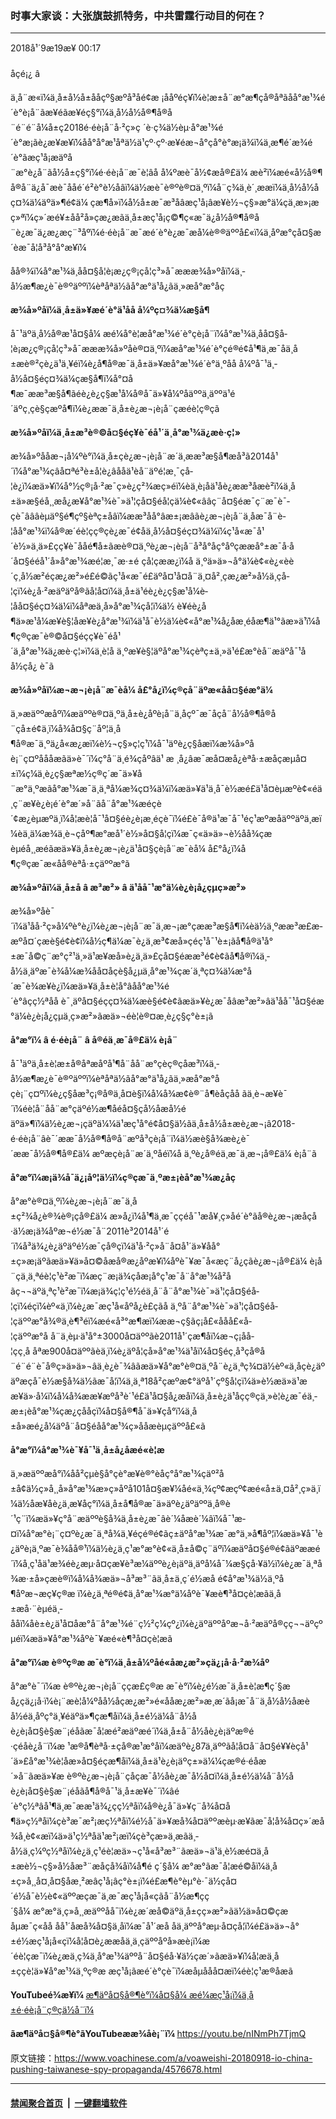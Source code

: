 ### 时事大家谈：大张旗鼓抓特务，中共雷霆行动目的何在？
------------------------

<div class="published">
 <span class="date" title="ä¸­å½æ¶é´">
  <time datetime="2018-09-19T00:17:02+08:00">
   2018å¹´9æ19æ¥ 00:17
  </time>
 </span>
</div>
<br/>
<div class="wsw">
 <span class="dateline">
  åçé¡¿ â
 </span>
 <p>
  ä¸å¨æ«ï¼ä¸­å±å½å±ååçº§æºå³åé¢æ ¡ååºéç¥ï¼è¦æ±å¨æ°æ¶çå®åªãåå°æ¹¾é´è°è¡å¨ãæ¥éãæ¥éç§°ï¼ä¸­å½å½å®¶å®å¨é¨é¨å¼å±ç2018é·éè¡å¨å·²ç»ç ´è·ç¾ä½èµ·å°æ¹¾é´è°æ¡ãè¿æ¥æ¥ï¼åå°å°æ¹åªä½ä¹çº·çº·æ¥éæ¬å°çå°è°æ¡ä¾ï¼ä¸æ¶é´æ¾é´è°ãæç¹å¡æäºå¨æ°è¿å¨ãå½å±ç§°ï¼é·éè¡å¨æ¯è¦âå å¼ºæè¯å½¢æå®£ä¼ æè²ï¼æé«å½å®¶å®å¨ä¿å¯æè¯ååé´é²è°è½åâï¼ä½æè¯è®ºè®¤ä¸ºï¼å¨ç¾ä¸­è´¸ææï¼ä¸­å½å½åç¤¾ä¼äºä»¶é¢ä¼ çæ¶å»ï¼å½å±æ¯æ³åâæç¹å¡âæ¥è½¬ç§»æ°ä¼çä¸æ»¡æç»ªï¼ç»´æé¥±åå²å»çæ¿æãä¸­å±æç¹å¡ç©¶ç«æ¯ä¿å½å®¶å®å¨è¿æ¯ä¿æ¿æç¨³åºï¼é·éè¡å¨æ¯æé´è°è¿æ¯æå¼è®®äººå£«ï¼ä¸åºæ°çå¤§æ´èæ¯å¦å³å°å°æ¥ï¼
 </p>
 <p>
  åå®¾ï¼å°æ¹¾ä¸­åå¤§å­¦è¡æ¿ç®¡çå­¦ç³»å¯æææ¾å»ºåï¼ä¸­å½æ¶æ¿è¯è®ºäººï¼èªåªä½ãå°æ°ä¹å¿ãä¸»æå°æ°åç
 </p>
 <div class="wsw__embed">
 </div>
 <p>
  <strong>
   æ¾å»ºåï¼ä¸­å±ä»¥æé´è°ä¹åå å¼ºç¤¾ä¼æ§å¶
  </strong>
 </p>
 <p>
  å¯¹äºä¸­å½å®æ¹å¤§å¼ æé¼å°è¦æå°æ¹¾é´è°çè¡å¨ï¼å°æ¹¾ä¸­åå¤§å­¦è¡æ¿ç®¡çå­¦ç³»å¯æææ¾å»ºåè®¤ä¸ºï¼æå°æ¹¾é´è°çé®é¢å¹¶ä¸æ¯åä¸­å±æè®²çè¿ä¹ä¸¥éï¼è¿å¶å®æ¯ä¸­å±ä»¥æå°æ¹¾é´è°ä¸ºåå å¼ºå¯¹ä¸­å½å¤§éç¤¾ä¼çæ§å¶ï¼å°¤å¶æ¯ææ³æ§å¶ãéè¿è¿ç§æ¹å¼å®å¯ä»¥å¼ºåäººä¸äººä¹é´äºç¸çè§çæºå¶ï¼è¿ææ¯ä¸­å±è¿æ¬¡è¡å¨çæéè¦ç®çã
 </p>
 <p>
  <strong>
   æ¾å»ºåï¼ä¸­å±æ³è®©å¤§éç¥è¯éå¹´ä¸å°æ¹¾ä¿æè·ç¦»
  </strong>
 </p>
 <p>
  æ¾å»ºååæ¬¡å¼ºè°ï¼ä¸­å±çè¿æ¬¡è¡å¨æ´ä¸ææ³æ§å¶æå³ã2014å¹´ï¼å°æ¹¾çâå¤ªé³è±å­¦è¿âååä¹èå¨äºé¦æ¸¯çå­¦è¿ï¼æä»¥ï¼å°½ç®¡å·²æ¯ç»è¿ç²¾æç»éï¼èä¸è¡åä¹åè¿ææ³åæè²ï¼ä¸­å±ä»æ§éå¸¸æå¿æ¥å°æ¹¾è¯»ä¹¦çå¤§éå­¦çä¼è¢«ââç¨å¤§éæ¯ç¨æ¯è¯­çè¯âââèµäº§é¶çº§èªç±åâï¼ææ³åå°âæ±¡æâãè¿æ¬¡è¡å¨ä¸åæ¯å¨è­¦åå°æ¹¾ï¼å®æ´éè¦çç®çè¿æ¯é¢åä¸­å½å¤§éç¤¾ä¼ï¼ç¹å«æ¯å¹´è½»ä¸ä»£çç¥è¯åå­é¶å±ãæè®¤ä¸ºè¿æ¬¡è¡å¨å³å°åç°åºçææå°±æ¯å·å´å¤§ééå¹´å»å°æ¹¾æé¦æ¸¯æ·±é çå­¦çææ¿ï¼å ä¸ºä»ä»¬å°ä¼è¢«è¿«èè´ç¸å½æ²éçæ¿æ²»é£é©ãç¹å«æ¯é£äºå¤¹å¤å¨ä¸¤å²¸çæ¿æ²»å½ä¸­çå­¦çï¼è¿å·²æäºäºå®ãå¦å¤ï¼ä¸­å±ä¹éè¿è¿ç§æ¹å¼è­¦åå¤§éç¤¾ä¼ï¼åªæä¸å»å°æ¹¾çå­¦ï¼ä½ è¥éè¿å¶ä»æ¹å¼æ¥è§¦åæ¥è¿å°æ¹¾ï¼ä¹å¯è½ä¼è¢«å°æ¹¾å¿åæ¸éåæ¶ä¹°ãæ»ä¹ï¼å¶ç®çæ¯è®©å¤§éçç¥è¯éå¹´ä¸å°æ¹¾ä¿æè·ç¦»ï¼ä¸è¦å ä¸ºæ¥è§¦äºå°æ¹¾çèªç±ä¸»ä¹é£æ°èå¨æäºå¯¹åå½çå¿ è¯ã
 </p>
 <p>
  <strong>
   æ¾å»ºåï¼æ¬æ¬¡è¡å¨æ¯èå¼ å£°å¿ï¼ç®çå¨äºæ«åå¤§éæ°ä¼
  </strong>
 </p>
 <p>
  ä¸»æäººæåºï¼æäººè®¤ä¸ºä¸­å±è¿åºè¡å¨ä¸åçº¯æ¯åçå¨å½å®¶å®å¨çå±é¢ä¸ï¼å¾å¤§ç¨åº¦ä¸å¶å®æ¯ä¸ºä¿å«æ¿æï¼è½¬ç§»ç¦ç¹ï¼å¯¹äºè¿ç§åæï¼æ¾å»ºåè¡¨ç¤ºåååæãä»è¯´ï¼ç°å¨ä¸é¾çåºâä¹ æ ¸å¿âæ¯æå¤æå¿èªå·±æåçæµå¤±ï¼ç¼ä¸è¿ç§æªæ½ç®ç´æ¯ä»¥å¨æ°ä¸ºæãå°æ¹¾æ¯ä¸ä¸ªå¼æ¾ç¤¾ä¼ï¼æä»¥ä¹ä¸å¯è½æé£ä¹å¤èµæºè¢«éä¸­ç¨æ¥è¿è¡é´è°æ´»å¨ãå¨å°æ¹¾æéçè´¢æ¿èµæºä¸ï¼å¦æè¦å¯¹å¤§éè¿è¡æ¸éçè¯ï¼é£è¯å®ä¹æ¯å¯¹éç¹æºæåäººäºä¸æï¼èä¸ä¼æ¾ä¸è¬çåº¶æ°æå¹´è½»å¤§å­¦çï¼æ¯ç«ä»ä»¬è½åå¾çæèµéå¸¸æéãæä»¥ä¸­å±è¿æ¬¡è¿ä¹å¤§çè¡å¨æ¯èå¼ å£°å¿ï¼å¶ç®çæ¯æ«åå®èªå·±çäººæ°ã
 </p>
 <p>
  <strong>
   æ¾å»ºåï¼ä¸­å±å
  </strong>
  <strong>
   â
  </strong>
  <strong>
   æ³æ²»
  </strong>
  <strong>
   â
  </strong>
  <strong>
   ä¹åå¯¹æ°ä¼è¿è¡å¿çµç»æ²»
  </strong>
 </p>
 <p>
  æ¾å»ºåè¯´ï¼ä¹åå·²ç»å¼ºè°è¿ï¼è¿æ¬¡è¡å¨æ¯ä¸æ¬¡æ°çææ³æ§å¶ï¼èä½ä¸ºææ³æ£æ­æºå¤´çæè§é¢è¢ï¼å½ç¶ä¼æ¯è¿ä¸æ³¢æå»çéç¹å¯¹è±¡ãå¶å®ä¹å°±æ¯å©ç¨æ°ç²¹ä¸»ä¹æ¥æå»è¿ä¸ä»£çå¤§éææ³é¢è¢ãå¶å®ï¼ä¸­å½ä¸äºæ¯è¾å¼æ¾åå¤åçè§å¿µä¸å°æ¹¾çæ´ä¸ªç¤¾ä¼æ°å´æ¯è¾æ¥è¿ï¼æä»¥ä¸­å±è¦å°âåå°æ¹¾é´è°âçç½ªåå è¯¸äºå¤§éçç¤¾ä¼æè§é¢è¢ãæä»¥è¿æ¯åâæ³æ²»âä¹åå¯¹å¤§éæ°ä¼è¿è¡å¿çµä¸ç»æ²»ãæä»¬éè¦è®¤æ¸è¿ç§ç°è±¡ã
 </p>
 <p>
  <strong>
   å°æ°ï¼
  </strong>
  <strong>
   â
  </strong>
  <strong>
   é·éè¡å¨
  </strong>
  <strong>
   â
  </strong>
  <strong>
   å®éä¸æ¯å®£ä¼ è¡å¨
  </strong>
 </p>
 <p>
  å¯¹äºä¸­å±è¦æ±å®åªæ­åºå¹¶å¨åå¨æ°çèç®çåæ³ï¼ä¸­å½æ¶æ¿è¯è®ºäººï¼èªåªä½ãå°æ°ä¹å¿ãä¸»æå°æ°åçè¡¨ç¤ºï¼è¿ç§åæ³ç¡®å®ä¸å¤è§ï¼å¼å¾æ¢è®¨å¶èåçåå ãä¸è¬æ¥è¯´ï¼éè¦å¨åå¨æ°çäºé½æ¶åéå¤§çå½åæå½éäºä»¶ï¼ä½è¿æ¬¡çäºä¼¼ä¹æç¹å°é¢å¤§ä½ãä¸­å±å½å±æè¿æ¬¡â2018-é·éè¡å¨âè¯´ææ¯å½å®¶å®å¨æºå³çè¡å¨ï¼ä½æè§å¾æè¿è¯´ææ¯å½å®¶å®£ä¼ æºæçè¡å¨æ´ä¸ºåéï¼å ä¸ºè¿å®éä¸æ¯ä¸æ¬¡å®£ä¼ è¡å¨ã
 </p>
 <p>
  <strong>
   å°æ°ï¼æ¡ä¾å¯ä¿¡åº¦ä½ï¼ç®çæ¯ä¸ºæ±¡èå°æ¹¾æ¿åç
  </strong>
 </p>
 <p>
  å°æ°è®¤ä¸ºï¼è¿æ¬¡è¡å¨æ¯ä¸­å±ç²¾å¿è®¾è®¡çå®£ä¼ æ»å¿ï¼å¹¶ä¸æ¯ççéå¯¹æå¥¸ç»åé´è°ãå®è¿æ¬¡æåçå·ä½æ¡ä¾åºæ¬é½æ¯å¨2011è³2014å¹´é´ï¼å³ä¾¿è¿äºäºé½æ¯çå®çï¼ä¹å·²ç»å¨å¤å¹´ä»¥åå°±ç»æ¡äºãæä»¥ä»å¤©åæå®æ¿åºæ¥ï¼åºè¯¥æ¯å«æç¨å¿çãè¿æ¬¡å®£ä¼ è¡å¨çä¸ä¸ªéè¦ç¹è²æ¯ï¼æç¨æ¡ä¾çåæ¡å°ç¹æ¯å¨å°æ¹¾å²åãç¬¬äºä¸ªç¹è²æ¯ï¼æ¡ä¾ç¦ç¹é½éä¸­å¨å¨å°æ¹¾è¯»ä¹¦çå¤§éå­¦çï¼éçï¼èº«ä¸ï¼è¿æ¯æç¹å«åºå¿è£çãå ä¸ºå¨å°æ¹¾è¯»ä¹¦çå¤§éå­¦çäººæ°å¾®ä¸è¶³éï¼æé«å³°æ¶æï¼ææ¬ç§ãç¡å£«ååå£«å­¦çäººæ°å å¨ä¸èµ·ä¹å°±3000å¤äººãè2011å¹´çæ¶åï¼æ¬ç¡åå­¦çç¸å åªæ900å¤äººãèä¸ï¼è¿äºå­¦çå»å°æ¹¾ä¹åï¼å¤§éç¸å³çå®å¨é¨é¨è¯å®ç»ä»ä»¬âä¸è¿è¯¾âãæä»¥å°æ°è®¤ä¸ºå¨è¿ä¸ªç¾¤ä½èº«ä¸åçè¿äºäºæçå¯è½æ§å¾ä½ãæ¯å¦ï¼ä¸ä¸ª18å²çæºæ¢°äºå¹´çº§å­¦çï¼ä»è½æä»ä¹ææ¥ä»·å¼ï¼å¼å¾ææ¥æºå³è´¹é£ä¹å¤§å¿æåï¼ä¸­å±è¿ä¹åçç®çä¸»è¦è¿æ¯éä¸­æ±¡èå°æ¹¾çæ¿çååçï¼å¤§å®¶å¯ä»¥çå°ï¼ä¸­å±å»æé¿å¼äºå¨å¤§éåå°æ¹¾ç»ååæèµçäººå£«ã
 </p>
 <p>
  <strong>
   å°æ°ï¼å°æ¹¾è¯¥å¯¹ä¸­å±å¿åæé«è­¦æ
  </strong>
 </p>
 <p>
  ä¸»æäººæå°ï¼åå²çµè§å°çè°æ¥è®°èåç°å°æ¹¾çäº²å±å¢ä½ç»å¸¸å»å°æ¹¾æ»ç»åºå101å¤§æ¥¼åé«ä¸¾çº¢æçº¢æé«å±ä¸¤å²¸ç»ä¸ï¼ä½åæ¥åè¿ä¸æ­¥åç°ï¼ä¸­å±å¶å®æ¯ä»äºè¿äºäººä¸å®è´¹ç¨ï¼æä»¥ç°å¨æäººè§å¾ä¸­å±è¿æ¯âè´¼åæè´¼âï¼å¯¹æ­¤ï¼å°æ°è¡¨ç¤ºè¿æ¯ä¸ªå¾ä¸¥éçé®é¢ãç±äºå°æ¹¾æ¯æ°ä¸»å¶åº¦ï¼æä»¥å¯¹è¿äºè¡ä¸ºæ¯è¾åå®¹ï¼ä½è¿ä¸ç¹æ°æ°è¢«ä¸­å±å©ç¨äºï¼æäºå¤§é®é¢ãäºææé´ï¼å¸ç¹åä¹æ¾éè¿æµ·å¤çæ¥è³æ¼äººè¿è¡äºä¸äºå¼å¯¼æ§çå·¥ä½ï¼è¿æ¯ä¸ªå¾æ·±å»çæè®­ï¼å¼å¾æä»¬å³æ³¨ãä¸­å±ä¸ç´é½æå é¢å°æ¹¾ä½ä¸ºå¶åºæ¬æç¥ç®æ ï¼è¿ä¸ªé®é¢ä¸å°æ¹¾æ°ä¼åºè¯¥æè¶³å¤çè­¦æãä¸­å±æå·¨èµéä¸­ååï¼åè±è¿ä¹å¤åæ°å¨å°æ¹¾é¨ç½²ç¼çº¿ï¼è¿äºäººåºæ¬å·²æäºå®çç¬¬äºçºµéï¼æä»¥å°æ¹¾åºè¯¥æé«è¶³å¤çè­¦æã
 </p>
 <p>
  <strong>
   å°æ°ï¼æ è®ºç®æ æ¯è°ï¼ä¸­å±å¼ºåé«åæ¿æ²»çä¿¡å·å·²æ¾åº
  </strong>
 </p>
 <p>
  å°æ°è¯´ï¼æ è®ºè¿æ¬¡è¡å¨ççæ­£ç®æ æ¯è°ï¼è¿é½æ¯ä¸­å±è¦æ¶ç´§æå¿çä¿¡å·ï¼è¡¨æè¦å¼ºåå½åçæ¿æ²»é«ååæ¿æ²»æ¸æ´ãå¡æ¯å¨ä¸­å½å½åæèå½éä¸åºç°ä¸¥éäºä»¶çæ¶åï¼ä¸­å±é½ä¼å¨å½åè¿è¡å¤§è§æ¨¡éåãæ¯å¦æé²æäºæé´ï¼ä¸­å±å¨å½åè¿è¡äºæ®é·çéåè¿å¨ï¼æ ¹æ®å¶èªå·±çå®æ¹æ°å­ï¼æäºè¿87ä¸äººãå¦å¤å¨å¤§é¥¥èçå¹´ä»£å°æ¹¾è¦åæ»å¤§éçæ¶åï¼ä¸­å±ä¹è¿è¡äºç±»ä¼¼çæ®é·éåæ´»å¨ãæä»¥æ è®ºè¿æ¬¡è¡å¨çåçæ¯å½åè¿æ¯å½å¤ï¼ä¸­å±é½ä¼å¨å½åè¿è¡å¤§è§æ¨¡éåãå¶å®å¯¹ä¸­å±æ¥è¯´ï¼âé´è°ç½ªâå¹¶ä¸æ¯ææ¹ä¾¿çç½ªåï¼å®è¿å¯ä»¥ç¨å¾å¤å¶ä»ç½ªåï¼çè³æ¯æ²¡æç½ªåï¼é½å¯ä»¥æå¾å¤äººæèµ·æ¥ãæ¯å¦å¾å¤ç»´æå¾å¸è¢«æï¼ä»ä¹ç½ªåä¹æ²¡æï¼çè³çæ­»ä¸æãä¸­å½ä¸ç¼ºç½ªåï¼è¿ä¸ç¹éè¦æä»¬ç¹å«å³æ³¨ãæä»¬ä¹ä¸è½æé¤ä¸­å±æè½¬ç§»å½åæ³¨æåçå¾åï¼å¶é ç´§å¼ æ°æ°ãæ¯å¦æé©åï¼ä¸­å±ç»å¸¸å¤¸å¤§åæ¸²æâç¹å¡âç°è±¡ï¼é£æ¶è°èµ°è·¯ä½çå¤´é½å¯è½è¢«äººæçæ¯ä¸æ¯æç¹å¡å«çãå¨å½æ¶çç´§å¼ æ°æ°ä¸ç»å¸¸æäººåå¯ï¼è¿æ´æå©äºä¸­å±çç»æ²»ãä½ä»å¤©çæåµæ¯ç«åå åå¹´åæå¾å¤§ä¸åï¼æ¯å¹´æå åä¸äººå°æµ·å¤çå­¦ï¼é£ä»ä»¬å°±é½æç¹å¡å«çï¼å¦å¤è¿ææåä¸ä¸çäººåºå»æè¡ï¼æ´éè¦çæ¯ï¼è¿æä¸ç¾ä¸å°æ¹¾äººå¨å¤§éå·¥ä½çæ´»ãæä»¥ï¼å¦æä¸­å±ççè¦ä»¥å°æ¹¾ä¸ºç®æ æç¹å¡ãæé´è°çè¯ï¼æåµååå¤æï¼éè¦ç¹æ®åæã
 </p>
 <p>
  <strong>
   YouTubeé¾æ¥ï¼
  </strong>
  <a class="wsw__a" href="https://youtu.be/n0sLyt8OVU4" target="_blank">
   æ¶äºå¤§å®¶è°ï¼å¤§å¼ æé¼æç¹å¡ï¼ä¸­å±é·éè¡å¨ç®çä½å¨ï¼
  </a>
 </p>
 <p>
  <strong>
   ãæ¶äºå¤§å®¶è°ãYouTubeæ­æ¾åè¡¨ï¼
  </strong>
  <a class="wsw__a" href="https://youtu.be/nINmPh7TjmQ" target="_blank">
   https://youtu.be/nINmPh7TjmQ
  </a>
 </p>
 <div class="clear">
 </div>
 <div class="mediaReplacer externalMedia">
  <div class="c-sticky-container">
   <div class="c-sticky-element" data-sp_api="youtube">
    <span class="c-sticky-element__close-el c-sticky-element__swipe-el ta-c" title="å³é­">
     <span class="ico ico-close m-0">
     </span>
    </span>
    <div class="external-content-placeholder">
    </div>
    <script>
    </script>
   </div>
  </div>
 </div>
 <p>
 </p>
 <p>
 </p>
 <p>
 </p>
 <p>
 </p>
</div>

原文链接：https://www.voachinese.com/a/voaweishi-20180918-io-china-pushing-taiwanese-spy-propaganda/4576678.html


------------------------
#### [禁闻聚合首页](https://github.com/gfw-breaker/banned-news/blob/master/README.md) &nbsp;|&nbsp;  [一键翻墙软件](https://github.com/gfw-breaker/nogfw/blob/master/README.md)